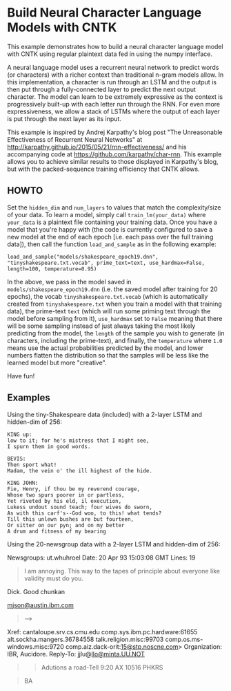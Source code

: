 # Build Neural Character Language Models with CNTK

This example demonstrates how to build a neural character language model with CNTK using regular plaintext data fed in using the numpy interface.

A neural language model uses a recurrent neural network to predict words (or characters) with a richer context than traditional n-gram models allow. In this implementation, a character is run through an LSTM and the output is then put through a fully-connected layer to predict the next output character. The model can learn to be extremely expressive as the context is progressively built-up with each letter run through the RNN. For even more expressiveness, we allow a stack of LSTMs where the output of each layer is put through the next layer as its input.

This example is inspired by Andrej Karpathy's blog post "The Unreasonable Effectiveness of Recurrent Neural Networks" at http://karpathy.github.io/2015/05/21/rnn-effectiveness/ and his accompanying code at https://github.com/karpathy/char-rnn. This example allows you to achieve similar results to those displayed in Karpathy's blog, but with the packed-sequence training efficiency that CNTK allows.

## HOWTO

Set the `hidden_dim` and `num_layers` to values that match the complexity/size of your data. To learn a model, simply call `train_lm(your_data)` where `your_data` is a plaintext file containing your training data. Once you have a model that you're happy with (the code is currently configured to save a new model at the end of each epoch [i.e. each pass over the full training data]), then call the function `load_and_sample` as in the following example:

`load_and_sample("models/shakespeare_epoch19.dnn", "tinyshakespeare.txt.vocab", prime_text=text, use_hardmax=False, length=100, temperature=0.95)`

In the above, we pass in the model saved in `models/shakespeare_epoch19.dnn` (i.e. the saved model after training for 20 epochs), the vocab `tinyshakespeare.txt.vocab` (which is automatically created from `tinyshakespeare.txt` when you train a model with that training data), the prime-text `text` (which will run some priming text through the model before sampling from it), `use_hardmax` set to `False` meaning that there will be some sampling instead of just always taking the most likely predicting from the model, the `length` of the sample you wish to generate (in characters, including the prime-text), and finally, the `temperature` where `1.0` means use the actual probabilities predicted by the model, and lower numbers flatten the distribution so that the samples will be less like the learned model but more "creative".

Have fun!

## Examples

Using the tiny-Shakespeare data (included) with a 2-layer LSTM and hidden-dim of 256:

```
KING up:
low to it; for he's mistress that I might see,
I spurn them in good words.

BEVIS:
Then sport what!
Madam, the vein o' the ill highest of the hide.

KING JOHN:
Fie, Henry, if thou be my reverend courage,
Whose two spurs poorer in or partless,
Yet riveted by his eld, il execution,
Lukess undout sound teach; four wives do sworn,
As with this carf's--God woo, to this! what tends?
Till this unlewn bushes are but fourteen,
Or sitter on our pyn; and on my better
A drum and fitness of my bearing
```

Using the 20-newsgroup data with a 2-layer LSTM and hidden-dim of 256:

Newsgroups: ut.whuhroel
Date: 20 Apr 93 15:03:08 GMT
Lines: 19


> I am annoying.  This way to the tapes of principle about everyone like validity must do you.

Dick. Good chunkan

mjson@austin.ibm.com
>-->

Xref: cantaloupe.srv.cs.cmu.edu comp.sys.ibm.pc.hardware:61655 alt.sockha.mangers.36784558 talk.religion.misc:99703
comp.os.ms-windows.misc:9720 comp.aiz.dack-orit:15@stp.noscne.com>
Organization: IBR, Aucidore.
Reply-To: jjlu@llo@minta.UU.NOT
>>Adutions a road-Tell 9:20 AX   10516 PHKRS

>BA
```

